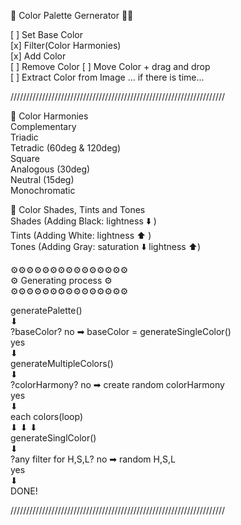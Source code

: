 🎨 Color Palette Gernerator 👨‍🎨          

[ ] Set Base Color   
[x] Filter(Color Harmonies)  
[x] Add Color  
[ ] Remove Color
[ ] Move Color + drag and drop  
[ ] Extract Color from Image ... if there is time...   

////////////////////////////////////////////////////////////////////          

📝 Color Harmonies      
Complementary  
Triadic  
Tetradic (60deg & 120deg)  
Square  
Analogous (30deg)  
Neutral (15deg)  
Monochromatic          

📝 Color Shades, Tints and Tones         
Shades (Adding Black: lightness ⬇️ )    
Tints (Adding White: lightness ⬆️ )     
Tones (Adding Gray: saturation ⬇️ lightness ⬆️)    


⚙⚙⚙⚙⚙⚙⚙⚙⚙⚙⚙⚙⚙⚙⚙    
⚙ Generating process ⚙     
⚙⚙⚙⚙⚙⚙⚙⚙⚙⚙⚙⚙⚙⚙⚙     

generatePalette()    
    ⬇  
?baseColor? no ➡ baseColor = generateSingleColor()   
   yes        
    ⬇  
generateMultipleColors()    
    ⬇  
?colorHarmony? no ➡ create random colorHarmony     
   yes    
    ⬇     
each colors(loop)    
  ⬇ ⬇ ⬇     
generateSinglColor()    
    ⬇     
?any filter for H,S,L? no ➡ random H,S,L    
   yes    
    ⬇     
  DONE!     

////////////////////////////////////////////////////////////////////       
